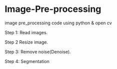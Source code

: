 # Image-Pre-processing
image pre_processing code using python &amp; open cv



Step 1:
Read images.

Step 2
Resize image.

Step 3:
Remove noise(Denoise).

Step 4:
Segmentation 
